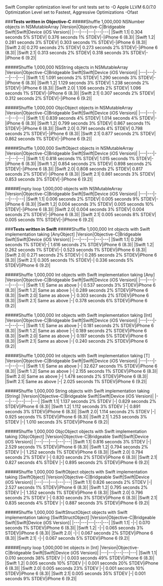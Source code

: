 Swift Compiler optimization level for unit tests set to -O
Apple LLVM 6.0/7.0 Optimization Level set to Fastest, Aggressive Optimizations -Ofast

###**Tests written in Objective-C**
#####Shuffle 1,000,000 NSNumber objects in NSMutableArray
|Version|Objective-C|Bridgeable Swift|Swift|Device (iOS Version)|
|---|---|---|---|---|
|Swift 1.1| 0.304 seconds 5% STDEV| 0.376 seconds 1% STDEV|-|iPhone 6 (8.3)|
|Swift 1.2| 0.281 seconds 3% STDEV| 0.303 seconds 1% STDEV|-|iPhone 6 (8.3)|
|Swift 2.0| 0.270 seconds 2% STDEV| 0.273 seconds 2% STDEV|-|iPhone 6 (8.3)|
|Swift 2.1| 0.313 seconds 2% STDEV| 0.318 seconds 3% STDEV|-|iPhone 6 (9.2)|

#####Shuffle 1,000,000 NSString objects in NSMutableArray
|Version|Objective-C|Bridgeable Swift|Swift|Device (iOS Version)|
|---|---|---|---|---|
|Swift 1.1| 1.091 seconds 2% STDEV| 1.290 seconds 3% STDEV|-|iPhone 6 (8.3)|
|Swift 1.2| 1.129 seconds 3% STDEV| 1.238 seconds 2% STDEV|-|iPhone 6 (8.3)|
|Swift 2.0| 1.106 seconds 2% STDEV| 1.096 seconds 1% STDEV|-|iPhone 6 (8.3)|
|Swift 2.1| 0.307 seconds 2% STDEV| 0.312 seconds 2% STDEV|-|iPhone 6 (9.2)|

#####Shuffle 1,000,000 ObjcObject objects in NSMutableArray
|Version|Objective-C|Bridgeable Swift|Swift|Device (iOS Version)|
|---|---|---|---|---|
|Swift 1.1| 0.839 seconds 4% STDEV| 1.014 seconds 4% STDEV|-|iPhone 6 (8.3)|
|Swift 1.2| 0.799 seconds 3% STDEV| 0.867 seconds 1% STDEV|-|iPhone 6 (8.3)|
|Swift 2.0| 0.791 seconds 4% STDEV| 0.798 seconds 2% STDEV|-|iPhone 6 (8.3)|
|Swift 2.1| 0.877 seconds 2% STDEV| 0.862 seconds 1% STDEV|-|iPhone 6 (9.2)|

#####Shuffle 1,000,000 SwiftObject objects in NSMutableArray
|Version|Objective-C|Bridgeable Swift|Swift|Device (iOS Version)|
|---|---|---|---|---|
|Swift 1.1| 0.818 seconds 1% STDEV| 1.015 seconds 1% STDEV|-|iPhone 6 (8.3)|
|Swift 1.2| 0.854 seconds 2% STDEV| 0.898 seconds 2% STDEV|-|iPhone 6 (8.3)|
|Swift 2.0| 0.808 seconds 2% STDEV| 0.817 seconds 2% STDEV|-|iPhone 6 (8.3)|
|Swift 2.1| 0.861 seconds 3% STDEV| 0.853 seconds 3% STDEV|-|iPhone 6 (9.2)|

#####Empty loop 1,000,000 objects with NSMutableArray
|Version|Objective-C|Bridgeable Swift|Swift|Device (iOS Version)|
|---|---|---|---|---|
|Swift 1.1| 0.006 seconds 2% STDEV| 0.005 seconds 9% STDEV|-|iPhone 6 (8.3)|
|Swift 1.2| 0.004 seconds 3% STDEV| 0.005 seconds 10% STDEV|-|iPhone 6 (8.3)|
|Swift 2.0| 0.004 seconds 3% STDEV| 0.004 seconds 2% STDEV|-|iPhone 6 (8.3)|
|Swift 2.1| 0.005 seconds 8% STDEV| 0.005 seconds 11% STDEV|-|iPhone 6 (9.2)|

###**Tests written in Swift**
#####Shuffle 1,000,000 Int objects with Swift implementation taking [AnyObject]
|Version|Objective-C|Bridgeable Swift|Swift|Device (iOS Version)|
|---|---|---|---|---|
|Swift 1.1| 0.296 seconds 1% STDEV|-| 1.616 seconds 2% STDEV|iPhone 6 (8.3)|
|Swift 1.2| 0.262 seconds 1% STDEV|-| 0.523 seconds 1% STDEV|iPhone 6 (8.3)|
|Swift 2.0| 0.271 seconds 2% STDEV|-| 0.285 seconds 2% STDEV|iPhone 6 (8.3)|
|Swift 2.1| 0.305 seconds 1% STDEV|-| 0.336 seconds 5% STDEV|iPhone 6 (9.2)|

#####Shuffle 1,000,000 Int objects with Swift implementation taking [Any]
|Version|Objective-C|Bridgeable Swift|Swift|Device (iOS Version)|
|---|---|---|---|---|
|Swift 1.1| Same as above |-| 0.537 seconds 3% STDEV|iPhone 6 (8.3)|
|Swift 1.2| Same as above |-| 0.289 seconds 2% STDEV|iPhone 6 (8.3)|
|Swift 2.0| Same as above |-| 0.303 seconds 2% STDEV|iPhone 6 (8.3)|
|Swift 2.1| Same as above |-| 0.378 seconds 6% STDEV|iPhone 6 (9.2)|

#####Shuffle 1,000,000 Int objects with Swift implementation taking [Int]
|Version|Objective-C|Bridgeable Swift|Swift|Device (iOS Version)|
|---|---|---|---|---|
|Swift 1.1| Same as above |-| 0.181 seconds 2% STDEV|iPhone 6 (8.3)|
|Swift 1.2| Same as above |-| 0.189 seconds 2% STDEV|iPhone 6 (8.3)|
|Swift 2.0| Same as above |-| 0.197 seconds 5% STDEV|iPhone 6 (8.3)|
|Swift 2.1| Same as above |-| 0.240 seconds 2% STDEV|iPhone 6 (9.2)|

#####Shuffle 1,000,000 Int objects with Swift implementation taking [T]
|Version|Objective-C|Bridgeable Swift|Swift|Device (iOS Version)|
|---|---|---|---|---|
|Swift 1.1| Same as above |-| 32.627 seconds 1% STDEV|iPhone 6 (8.3)|
|Swift 1.2| Same as above |-| 2.155 seconds 1% STDEV|iPhone 6 (8.3)|
|Swift 2.0| Same as above |-| 1.478 seconds 2% STDEV|iPhone 6 (8.3)|
|Swift 2.1| Same as above |-| 2.025 seconds 1% STDEV|iPhone 6 (9.2)|

#####Shuffle 1,000,000 String objects with Swift implementation taking [String]
|Version|Objective-C|Bridgeable Swift|Swift|Device (iOS Version)|
|---|---|---|---|---|
|Swift 1.1| 1.137 seconds 2% STDEV |-| 0.829 seconds 2% STDEV|iPhone 6 (8.3)|
|Swift 1.2| 1.112 seconds 3% STDEV |-| 0.891 seconds 3% STDEV|iPhone 6 (8.3)|
|Swift 2.0| 1.114 seconds 2% STDEV |-| 0.925 seconds 1% STDEV|iPhone 6 (8.3)|
|Swift 2.1| 1.253 seconds 3% STDEV |-| 1.010 seconds 3% STDEV|iPhone 6 (9.2)|

#####Shuffle 1,000,000 ObjcObject objects with Swift implementation taking [ObjcObject]
|Version|Objective-C|Bridgeable Swift|Swift|Device (iOS Version)|
|---|---|---|---|---|
|Swift 1.1| 0.816 seconds 3% STDEV |-| 2.529 seconds 1% STDEV|iPhone 6 (8.3)|
|Swift 1.2| 0.794 seconds 2% STDEV |-| 1.252 seconds 1% STDEV|iPhone 6 (8.3)|
|Swift 2.0| 0.794 seconds 2% STDEV |-| 0.820 seconds 2% STDEV|iPhone 6 (8.3)|
|Swift 2.1| 0.827 seconds 4% STDEV |-| 0.895 seconds 2% STDEV|iPhone 6 (9.2)|

#####Shuffle 1,000,000 SwiftObject objects with Swift implementation taking [SwiftObject]
|Version|Objective-C|Bridgeable Swift|Swift|Device (iOS Version)|
|---|---|---|---|---|
|Swift 1.1| 0.826 seconds 2% STDEV |-| 2.527 seconds 1% STDEV|iPhone 6 (8.3)|
|Swift 1.2| 0.795 seconds 2% STDEV |-| 1.352 seconds 1% STDEV|iPhone 6 (8.3)|
|Swift 2.0| 0.796 seconds 2% STDEV |-| 0.830 seconds 3% STDEV|iPhone 6 (8.3)|
|Swift 2.1| 0.835 seconds 4% STDEV |-| 0.887 seconds 3% STDEV|iPhone 6 (9.2)|

#####Shuffle 1,000,000 SwiftStructObject objects with Swift implementation taking [SwiftStructObject]
|Version|Objective-C|Bridgeable Swift|Swift|Device (iOS Version)|
|---|---|---|---|---|
|Swift 1.1| -|-| 0.070 seconds 1% STDEV|iPhone 6 (8.3)|
|Swift 1.2| -|-| 0.065 seconds 3% STDEV|iPhone 6 (8.3)|
|Swift 2.0| -|-| 0.067 seconds 2% STDEV|iPhone 6 (8.3)|
|Swift 2.1| -|-| 0.067 seconds 5% STDEV|iPhone 6 (9.2)|

#####Empty loop 1,000,000 Int objects in [Int]
|Version|Objective-C|Bridgeable Swift|Swift|Device (iOS Version)|
|---|---|---|---|---|
|Swift 1.1| 0.010 seconds 38% STDEV |-| 0.003 seconds 49% STDEV|iPhone 6 (8.3)|
|Swift 1.2| 0.005 seconds 10% STDEV |-| 0.001 seconds 20% STDEV|iPhone 6 (8.3)|
|Swift 2.0| 0.005 seconds 23% STDEV |-| 0.001 seconds 10% STDEV|iPhone 6 (8.3)|
|Swift 2.1| 0.005 seconds 35% STDEV |-| 0.001 seconds 9% STDEV|iPhone 6 (9.2)|
